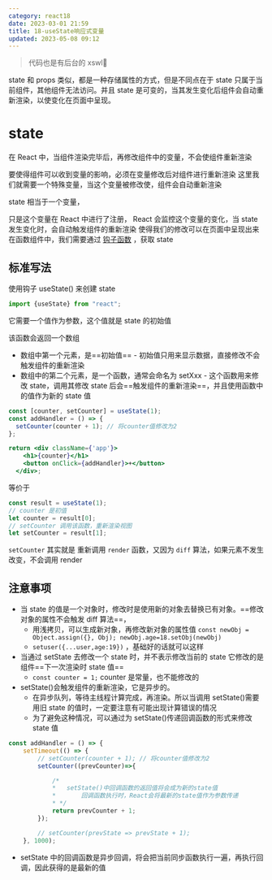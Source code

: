 ```yaml
---
category: react18
date: 2023-03-01 21:59
title: 18-useState响应式变量
updated: 2023-05-08 09:12
---
```


> 代码也是有后台的 xswl🤣

state 和 props 类似，都是一种存储属性的方式，但是不同点在于 state 只属于当前组件，其他组件无法访问。并且 state 是可变的，当其发生变化后组件会自动重新渲染，以使变化在页面中呈现。

# state

在 React 中，当组件渲染完毕后，再修改组件中的变量，不会使组件重新渲染

要使得组件可以收到变量的影响，必须在变量修改后对组件进行重新渲染
这里我们就需要一个特殊变量，当这个变量被修改使，组件会自动重新渲染

state 相当于一个变量，

只是这个变量在 React 中进行了注册，
React 会监控这个变量的变化，当 state 发生变化时，会自动触发组件的重新渲染
使得我们的修改可以在页面中呈现出来
在函数组件中，我们需要通过 [钩子函数](18.a-hook钩子函数.md) ，获取 state

## 标准写法

使用钩子 useState() 来创建 state

```js
import {useState} from "react";
```

它需要一个值作为参数，这个值就是 state 的初始值

该函数会返回一个数组

- 数组中第一个元素，是==初始值== - 初始值只用来显示数据，直接修改不会触发组件的重新渲染
- 数组中的第二个元素，是一个函数，通常会命名为 setXxx - 这个函数用来修改 state，调用其修改 state 后会==触发组件的重新渲染==，并且使用函数中的值作为新的 state 值

```jsx
const [counter, setCounter] = useState(1);
const addHandler = () => {
  setCounter(counter + 1); // 将counter值修改为2
};

return <div className={'app'}>
    <h1>{counter}</h1>
    <button onClick={addHandler}>+</button>
  </div>;
```

等价于

```js
const result = useState(1);
// counter 是初值
let counter = result[0];
// setCounter 调用该函数，重新渲染视图
let setCounter = result[1];
```

`setCounter` 其实就是 重新调用 `render` 函数，又因为 `diff` 算法，如果元素不发生改变，不会调用 render

## 注意事项

- 当 state 的值是一个对象时，修改时是使用新的对象去替换已有对象。==修改对象的属性不会触发 diff 算法==，
  - 用浅拷贝，可以生成新对象，再修改新对象的属性值 `const newObj = Object.assign({}, Obj); newObj.age=18.setObj(newObj)`
  - `setuser({...user,age:19})` ，基础好的话就可以这样
- 当通过 setState 去修改一个 state 时，并不表示修改当前的 state
  它修改的是组件==下一次渲染时 state 值==
  - `const counter = 1;` counter 是常量，也不能修改的
- setState()会触发组件的重新渲染，它是异步的。
  - 在异步队列，等待主线程计算完成，再渲染。所以当调用 setState()需要用旧 state 的值时，一定要注意有可能出现计算错误的情况
  - 为了避免这种情况，可以通过为 setState()传递回调函数的形式来修改 state 值

```js
const addHandler = () => {
    setTimeout(() => {
        // setCounter(counter + 1); // 将counter值修改为2
        setCounter((prevCounter)=>{

            /*
            *   setState()中回调函数的返回值将会成为新的state值
            *       回调函数执行时，React会将最新的state值作为参数传递
            * */
            return prevCounter + 1;
        });

        // setCounter(prevState => prevState + 1);
    }, 1000);

```

- setState 中的回调函数是异步回调，将会把当前同步函数执行一遍，再执行回调，因此获得的是最新的值